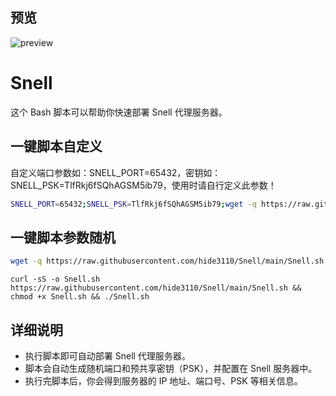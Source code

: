 ## 预览

![preview](预览.png)

# Snell 

这个 Bash 脚本可以帮助你快速部署 Snell 代理服务器。
## 一键脚本自定义
自定义端口参数如：SNELL_PORT=65432，密钥如：SNELL_PSK=TlfRkj6fSQhAGSM5ib79，使用时请自行定义此参数！
```bash
SNELL_PORT=65432;SNELL_PSK=TlfRkj6fSQhAGSM5ib79;wget -q https://raw.githubusercontent.com/hide3110/Snell/main/Snell.sh -O Snell.sh && chmod +x Snell.sh && . Snell.sh
```
## 一键脚本参数随机
```bash
wget -q https://raw.githubusercontent.com/hide3110/Snell/main/Snell.sh -O Snell.sh && chmod +x Snell.sh && ./Snell.sh
```
```
curl -sS -o Snell.sh https://raw.githubusercontent.com/hide3110/Snell/main/Snell.sh && chmod +x Snell.sh && ./Snell.sh
```


## 详细说明

- 执行脚本即可自动部署 Snell 代理服务器。
- 脚本会自动生成随机端口和预共享密钥（PSK），并配置在 Snell 服务器中。
- 执行完脚本后，你会得到服务器的 IP 地址、端口号、PSK 等相关信息。


